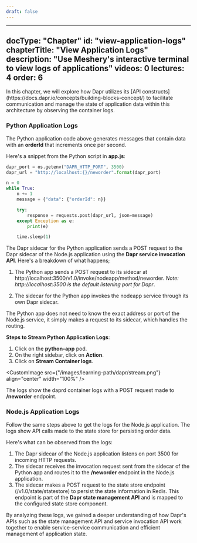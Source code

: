 ```yaml
---
draft: false
---
```


---
docType: "Chapter"
id: "view-application-logs"
chapterTitle: "View Application Logs"
description: "Use Meshery's interactive terminal to view logs of applications"
videos: 0
lectures: 4
order: 6
---

<ChapterStyle>
In this chapter, we will explore how Dapr utilizes its [API constructs](https://docs.dapr.io/concepts/building-blocks-concept/) to facilitate communication and manage the state of application data within this architecture by observing the container logs.

<h3 class="chapter-sub-heading">Python Application Logs</h3>

The Python application code above generates messages that contain data with an **orderId** that increments once per second.

Here's a snippet from the Python script in **app.js**:

```python
dapr_port = os.getenv("DAPR_HTTP_PORT", 3500)
dapr_url = "http://localhost:{}/neworder".format(dapr_port)

n = 0
while True:
    n += 1
    message = {"data": {"orderId": n}}

    try:
        response = requests.post(dapr_url, json=message)
    except Exception as e:
        print(e)

    time.sleep(1)
```
The Dapr sidecar for the Python application sends a POST request to the Dapr sidecar of the Node.js application using the **Dapr service invocation API**. Here's a breakdown of what happens;

1. The Python app sends a POST request to its sidecar at http://localhost:3500/v1.0/invoke/nodeapp/method/neworder. _Note: http://localhost:3500 is the default listening port for Dapr_.  

1. The sidecar for the Python app invokes the nodeapp service through its own Dapr sidecar.

The Python app does not need to know the exact address or port of the Node.js service, it simply makes a request to its sidecar, which handles the routing.


**Steps to Stream Python Application Logs**:

1. Click on the **python-app** pod.
1. On the right sidebar, click on **Action**.
1. Click on **Stream Container logs**.


<CustomImage
  src={"/images/learning-path/dapr/stream.png"}
  align="center"
  width="100%"
/>

The logs show the daprd container logs with a POST request made to **/neworder** endpoint.


<h3 class="chapter-sub-heading">Node.js Application Logs</h3>

Follow the same steps above to get the logs for the Node.js application. The logs show API calls made to the state store for persisting order data.

Here's what can be observed from the logs:

1. The Dapr sidecar of the Node.js application listens on port 3500 for incoming HTTP requests.
1. The sidecar receives the invocation request sent from the sidecar of the Python app and routes it to the **/neworder** endpoint in the Node.js application.
1. The sidecar makes a POST request to the state store endpoint (/v1.0/state/statestore) to persist the state information in Redis. This endpoint is part of the **Dapr state management API**  and is mapped to the configured state store component.

By analyzing these logs, we gained a deeper understanding of how Dapr's APIs such as the state management API and service invocation API work together to enable service-service communication and efficient management of application state.

</ChapterStyle>